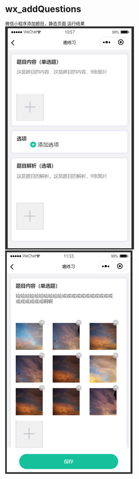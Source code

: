 # wx_addQuestions
微信小程序添加题目，静态页面
运行结果  
![Image text](https://github.com/Carloin/wx_addQuestions/blob/master/runimages/2firsteffect.jpg)![Image text](https://github.com/Carloin/wx_addQuestions/blob/master/runimages/4.1.jpg)
